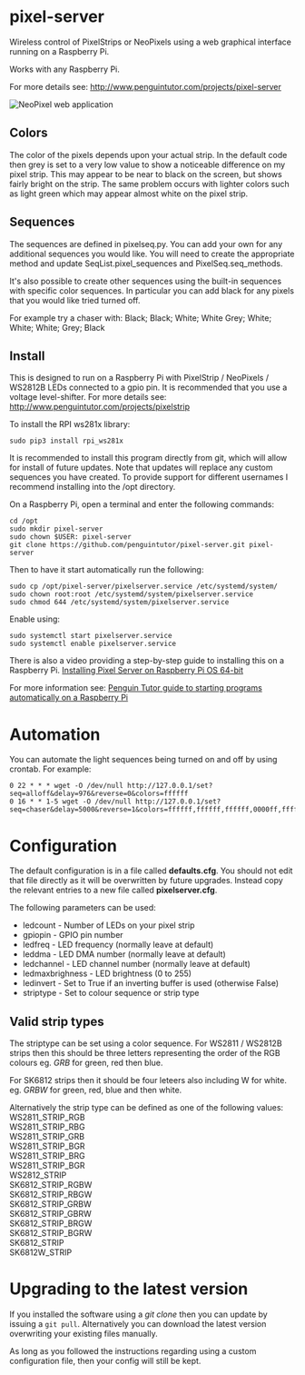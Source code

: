 # pixel-server
Wireless control of PixelStrips or NeoPixels using a web graphical interface running on a Raspberry Pi.

Works with any Raspberry Pi. 

For more details see:
<http://www.penguintutor.com/projects/pixel-server>

![NeoPixel web application](http://www.penguintutor.com/projects/images/pixelserver-webapplication.png)

## Colors

The color of the pixels depends upon your actual strip. In the default code then grey is set to a very low value to show a noticeable difference on my pixel strip. This may appear to be near to black on the screen, but shows fairly bright on the strip. The same problem occurs with lighter colors such as light green which may appear almost white on the pixel strip.

## Sequences

The sequences are defined in pixelseq.py. You can add your own for any additional sequences you would like. You will need to create the appropriate method and update SeqList.pixel_sequences and PixelSeq.seq_methods.

It's also possible to create other sequences using the built-in sequences with specific color sequences. In particular you can add black for any pixels that you would like tried turned off.

For example try a chaser with:
Black; Black; White; White
Grey; White; White; White; Grey; Black

## Install

This is designed to run on a Raspberry Pi with PixelStrip / NeoPixels / WS2812B LEDs connected to a gpio pin. It is recommended that you use a voltage level-shifter.
For more details see:
<http://www.penguintutor.com/projects/pixelstrip>


To install the RPI ws281x library:

    sudo pip3 install rpi_ws281x

It is recommended to install this program directly from git, which will allow for install of future updates. Note that updates will replace any custom sequences you have created. To provide support for different usernames I recommend installing into the /opt directory.

On a Raspberry Pi, open a terminal and enter the following commands:

    cd /opt
    sudo mkdir pixel-server
    sudo chown $USER: pixel-server 
    git clone https://github.com/penguintutor/pixel-server.git pixel-server

Then to have it start automatically run the following:

    sudo cp /opt/pixel-server/pixelserver.service /etc/systemd/system/
    sudo chown root:root /etc/systemd/system/pixelserver.service
    sudo chmod 644 /etc/systemd/system/pixelserver.service

Enable using:

    sudo systemctl start pixelserver.service
    sudo systemctl enable pixelserver.service

There is also a video providing a step-by-step guide to installing this on a Raspberry Pi. [Installing Pixel Server on Raspberry Pi OS 64-bit](https://youtu.be/D1VsBHWuY_I)

For more information see: [Penguin Tutor guide to starting programs automatically on a Raspberry Pi](http://www.penguintutor.com/raspberrypi/startup)

# Automation

You can automate the light sequences being turned on and off by using crontab. For example:

    0 22 * * * wget -O /dev/null http://127.0.0.1/set?seq=alloff&delay=976&reverse=0&colors=ffffff
    0 16 * * 1-5 wget -O /dev/null http://127.0.0.1/set?seq=chaser&delay=5000&reverse=1&colors=ffffff,ffffff,ffffff,0000ff,ffffff,ffffff,ffffff,00ffff
    
# Configuration

The default configuration is in a file called **defaults.cfg**. You should not edit that file directly as it will be overwritten by future upgrades. Instead copy the relevant entries to a new file called **pixelserver.cfg**.

The following parameters can be used:

* ledcount - Number of LEDs on your pixel strip
* gpiopin - GPIO pin number
* ledfreq - LED frequency (normally leave at default)
* leddma - LED DMA number (normally leave at default)
* ledchannel - LED channel number (normally leave at default)
* ledmaxbrighness - LED brightness (0 to 255)
* ledinvert - Set to True if an inverting buffer is used (otherwise False)
* striptype - Set to colour sequence or strip type

## Valid strip types
The striptype can be set using a color sequence. For WS2811 / WS2812B strips then this should be three letters representing the order of the RGB colours eg. _GRB_ for green, red then blue.

For SK6812 strips then it should be four leteers also including W for white. eg. _GRBW_ for green, red, blue and then white.

Alternatively the strip type can be defined as one of the following values:  
WS2811_STRIP_RGB  
WS2811_STRIP_RBG  
WS2811_STRIP_GRB  
WS2811_STRIP_BGR  
WS2811_STRIP_BRG  
WS2811_STRIP_BGR  
WS2812_STRIP  
SK6812_STRIP_RGBW  
SK6812_STRIP_RBGW  
SK6812_STRIP_GRBW  
SK6812_STRIP_GBRW  
SK6812_STRIP_BRGW  
SK6812_STRIP_BGRW  
SK6812_STRIP  
SK6812W_STRIP  

    
# Upgrading to the latest version

If you installed the software using a _git clone_ then you can update by issuing a `git pull`. Alternatively you can download the latest version overwriting your existing files manually.

As long as you followed the instructions regarding using a custom configuration file, then your config will still be kept.



